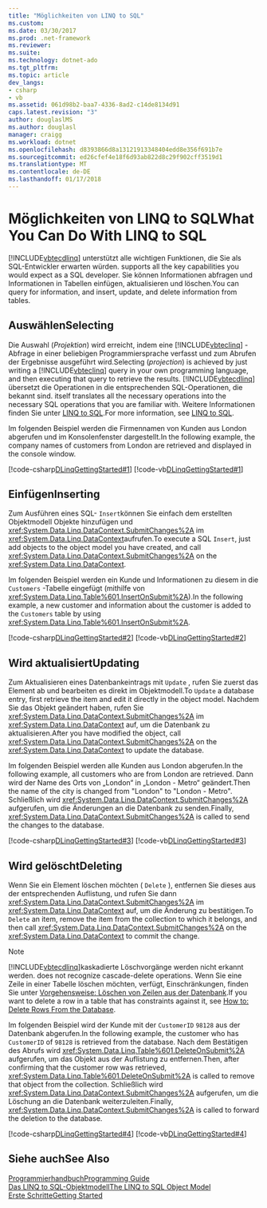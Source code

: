 ```yaml
---
title: "Möglichkeiten von LINQ to SQL"
ms.custom: 
ms.date: 03/30/2017
ms.prod: .net-framework
ms.reviewer: 
ms.suite: 
ms.technology: dotnet-ado
ms.tgt_pltfrm: 
ms.topic: article
dev_langs:
- csharp
- vb
ms.assetid: 061d98b2-baa7-4336-8ad2-c14de8134d91
caps.latest.revision: "3"
author: douglaslMS
ms.author: douglasl
manager: craigg
ms.workload: dotnet
ms.openlocfilehash: d8393866d8a13121913348404edd8e356f691b7e
ms.sourcegitcommit: ed26cfef4e18f6d93ab822d8c29f902cff3519d1
ms.translationtype: MT
ms.contentlocale: de-DE
ms.lasthandoff: 01/17/2018
---
```

# <a name="what-you-can-do-with-linq-to-sql"></a><span data-ttu-id="4d210-102">Möglichkeiten von LINQ to SQL</span><span class="sxs-lookup"><span data-stu-id="4d210-102">What You Can Do With LINQ to SQL</span></span>
[!INCLUDE[vbtecdlinq](../../../../../../includes/vbtecdlinq-md.md)]<span data-ttu-id="4d210-103"> unterstützt alle wichtigen Funktionen, die Sie als SQL-Entwickler erwarten würden.</span><span class="sxs-lookup"><span data-stu-id="4d210-103"> supports all the key capabilities you would expect as a SQL developer.</span></span> <span data-ttu-id="4d210-104">Sie können Informationen abfragen und Informationen in Tabellen einfügen, aktualisieren und löschen.</span><span class="sxs-lookup"><span data-stu-id="4d210-104">You can query for information, and insert, update, and delete information from tables.</span></span>  
  
## <a name="selecting"></a><span data-ttu-id="4d210-105">Auswählen</span><span class="sxs-lookup"><span data-stu-id="4d210-105">Selecting</span></span>  
 <span data-ttu-id="4d210-106">Die Auswahl (*Projektion*) wird erreicht, indem eine [!INCLUDE[vbteclinq](../../../../../../includes/vbteclinq-md.md)] -Abfrage in einer beliebigen Programmiersprache verfasst und zum Abrufen der Ergebnisse ausgeführt wird.</span><span class="sxs-lookup"><span data-stu-id="4d210-106">Selecting (*projection*) is achieved by just writing a [!INCLUDE[vbteclinq](../../../../../../includes/vbteclinq-md.md)] query in your own programming language, and then executing that query to retrieve the results.</span></span> [!INCLUDE[vbtecdlinq](../../../../../../includes/vbtecdlinq-md.md)]<span data-ttu-id="4d210-107"> übersetzt die Operationen in die entsprechenden SQL-Operationen, die bekannt sind.</span><span class="sxs-lookup"><span data-stu-id="4d210-107"> itself translates all the necessary operations into the necessary SQL operations that you are familiar with.</span></span> <span data-ttu-id="4d210-108">Weitere Informationen finden Sie unter [LINQ to SQL](../../../../../../docs/framework/data/adonet/sql/linq/index.md).</span><span class="sxs-lookup"><span data-stu-id="4d210-108">For more information, see [LINQ to SQL](../../../../../../docs/framework/data/adonet/sql/linq/index.md).</span></span>  
  
 <span data-ttu-id="4d210-109">Im folgenden Beispiel werden die Firmennamen von Kunden aus London abgerufen und im Konsolenfenster dargestellt.</span><span class="sxs-lookup"><span data-stu-id="4d210-109">In the following example, the company names of customers from London are retrieved and displayed in the console window.</span></span>  
  
 [!code-csharp[DLinqGettingStarted#1](../../../../../../samples/snippets/csharp/VS_Snippets_Data/DLinqGettingStarted/cs/Program.cs#1)]
 [!code-vb[DLinqGettingStarted#1](../../../../../../samples/snippets/visualbasic/VS_Snippets_Data/DLinqGettingStarted/vb/Module1.vb#1)]  
  
## <a name="inserting"></a><span data-ttu-id="4d210-110">Einfügen</span><span class="sxs-lookup"><span data-stu-id="4d210-110">Inserting</span></span>  
 <span data-ttu-id="4d210-111">Zum Ausführen eines SQL- `Insert`können Sie einfach dem erstellten Objektmodell Objekte hinzufügen und <xref:System.Data.Linq.DataContext.SubmitChanges%2A> im <xref:System.Data.Linq.DataContext>aufrufen.</span><span class="sxs-lookup"><span data-stu-id="4d210-111">To execute a SQL `Insert`, just add objects to the object model you have created, and call <xref:System.Data.Linq.DataContext.SubmitChanges%2A> on the <xref:System.Data.Linq.DataContext>.</span></span>  
  
 <span data-ttu-id="4d210-112">Im folgenden Beispiel werden ein Kunde und Informationen zu diesem in die `Customers` -Tabelle eingefügt (mithilfe von <xref:System.Data.Linq.Table%601.InsertOnSubmit%2A>).</span><span class="sxs-lookup"><span data-stu-id="4d210-112">In the following example, a new customer and information about the customer is added to the `Customers` table by using <xref:System.Data.Linq.Table%601.InsertOnSubmit%2A>.</span></span>  
  
 [!code-csharp[DLinqGettingStarted#2](../../../../../../samples/snippets/csharp/VS_Snippets_Data/DLinqGettingStarted/cs/Program.cs#2)]
 [!code-vb[DLinqGettingStarted#2](../../../../../../samples/snippets/visualbasic/VS_Snippets_Data/DLinqGettingStarted/vb/Module1.vb#2)]  
  
## <a name="updating"></a><span data-ttu-id="4d210-113">Wird aktualisiert</span><span class="sxs-lookup"><span data-stu-id="4d210-113">Updating</span></span>  
 <span data-ttu-id="4d210-114">Zum Aktualisieren eines Datenbankeintrags mit `Update` , rufen Sie zuerst das Element ab und bearbeiten es direkt im Objektmodell.</span><span class="sxs-lookup"><span data-stu-id="4d210-114">To `Update` a database entry, first retrieve the item and edit it directly in the object model.</span></span> <span data-ttu-id="4d210-115">Nachdem Sie das Objekt geändert haben, rufen Sie <xref:System.Data.Linq.DataContext.SubmitChanges%2A> im <xref:System.Data.Linq.DataContext> auf, um die Datenbank zu aktualisieren.</span><span class="sxs-lookup"><span data-stu-id="4d210-115">After you have modified the object, call <xref:System.Data.Linq.DataContext.SubmitChanges%2A> on the <xref:System.Data.Linq.DataContext> to update the database.</span></span>  
  
 <span data-ttu-id="4d210-116">Im folgenden Beispiel werden alle Kunden aus London abgerufen.</span><span class="sxs-lookup"><span data-stu-id="4d210-116">In the following example, all customers who are from London are retrieved.</span></span> <span data-ttu-id="4d210-117">Dann wird der Name des Orts von „London“ in „London - Metro“ geändert.</span><span class="sxs-lookup"><span data-stu-id="4d210-117">Then the name of the city is changed from "London" to "London - Metro".</span></span> <span data-ttu-id="4d210-118">Schließlich wird <xref:System.Data.Linq.DataContext.SubmitChanges%2A> aufgerufen, um die Änderungen an die Datenbank zu senden.</span><span class="sxs-lookup"><span data-stu-id="4d210-118">Finally, <xref:System.Data.Linq.DataContext.SubmitChanges%2A> is called to send the changes to the database.</span></span>  
  
 [!code-csharp[DLinqGettingStarted#3](../../../../../../samples/snippets/csharp/VS_Snippets_Data/DLinqGettingStarted/cs/Program.cs#3)]
 [!code-vb[DLinqGettingStarted#3](../../../../../../samples/snippets/visualbasic/VS_Snippets_Data/DLinqGettingStarted/vb/Module1.vb#3)]  
  
## <a name="deleting"></a><span data-ttu-id="4d210-119">Wird gelöscht</span><span class="sxs-lookup"><span data-stu-id="4d210-119">Deleting</span></span>  
 <span data-ttu-id="4d210-120">Wenn Sie ein Element löschen möchten ( `Delete` ), entfernen Sie dieses aus der entsprechenden Auflistung, und rufen Sie dann <xref:System.Data.Linq.DataContext.SubmitChanges%2A> im <xref:System.Data.Linq.DataContext> auf, um die Änderung zu bestätigen.</span><span class="sxs-lookup"><span data-stu-id="4d210-120">To `Delete` an item, remove the item from the collection to which it belongs, and then call <xref:System.Data.Linq.DataContext.SubmitChanges%2A> on the <xref:System.Data.Linq.DataContext> to commit the change.</span></span>  
  
> [!NOTE]
>  [!INCLUDE[vbtecdlinq](../../../../../../includes/vbtecdlinq-md.md)]<span data-ttu-id="4d210-121">kaskadierte Löschvorgänge werden nicht erkannt werden.</span><span class="sxs-lookup"><span data-stu-id="4d210-121"> does not recognize cascade-delete operations.</span></span> <span data-ttu-id="4d210-122">Wenn Sie eine Zeile in einer Tabelle löschen möchten, verfügt, Einschränkungen, finden Sie unter [Vorgehensweise: Löschen von Zeilen aus der Datenbank](../../../../../../docs/framework/data/adonet/sql/linq/how-to-delete-rows-from-the-database.md).</span><span class="sxs-lookup"><span data-stu-id="4d210-122">If you want to delete a row in a table that has constraints against it, see [How to: Delete Rows From the Database](../../../../../../docs/framework/data/adonet/sql/linq/how-to-delete-rows-from-the-database.md).</span></span>  
  
 <span data-ttu-id="4d210-123">Im folgenden Beispiel wird der Kunde mit der `CustomerID` `98128` aus der Datenbank abgerufen.</span><span class="sxs-lookup"><span data-stu-id="4d210-123">In the following example, the customer who has `CustomerID` of `98128` is retrieved from the database.</span></span> <span data-ttu-id="4d210-124">Nach dem Bestätigen des Abrufs wird <xref:System.Data.Linq.Table%601.DeleteOnSubmit%2A> aufgerufen, um das Objekt aus der Auflistung zu entfernen.</span><span class="sxs-lookup"><span data-stu-id="4d210-124">Then, after confirming that the customer row was retrieved, <xref:System.Data.Linq.Table%601.DeleteOnSubmit%2A> is called to remove that object from the collection.</span></span> <span data-ttu-id="4d210-125">Schließlich wird <xref:System.Data.Linq.DataContext.SubmitChanges%2A> aufgerufen, um die Löschung an die Datenbank weiterzuleiten.</span><span class="sxs-lookup"><span data-stu-id="4d210-125">Finally, <xref:System.Data.Linq.DataContext.SubmitChanges%2A> is called to forward the deletion to the database.</span></span>  
  
 [!code-csharp[DLinqGettingStarted#4](../../../../../../samples/snippets/csharp/VS_Snippets_Data/DLinqGettingStarted/cs/Program.cs#4)]
 [!code-vb[DLinqGettingStarted#4](../../../../../../samples/snippets/visualbasic/VS_Snippets_Data/DLinqGettingStarted/vb/Module1.vb#4)]  
  
## <a name="see-also"></a><span data-ttu-id="4d210-126">Siehe auch</span><span class="sxs-lookup"><span data-stu-id="4d210-126">See Also</span></span>  
 [<span data-ttu-id="4d210-127">Programmierhandbuch</span><span class="sxs-lookup"><span data-stu-id="4d210-127">Programming Guide</span></span>](../../../../../../docs/framework/data/adonet/sql/linq/programming-guide.md)  
 [<span data-ttu-id="4d210-128">Das LINQ to SQL-Objektmodell</span><span class="sxs-lookup"><span data-stu-id="4d210-128">The LINQ to SQL Object Model</span></span>](../../../../../../docs/framework/data/adonet/sql/linq/the-linq-to-sql-object-model.md)  
 [<span data-ttu-id="4d210-129">Erste Schritte</span><span class="sxs-lookup"><span data-stu-id="4d210-129">Getting Started</span></span>](../../../../../../docs/framework/data/adonet/sql/linq/getting-started.md)
